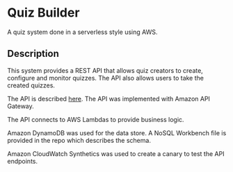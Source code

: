 # Quiz Builder

A quiz system done in a serverless style using AWS.

## Description

This system provides a REST API that allows quiz creators to create, configure and monitor quizzes. The API also allows users to take the created quizzes.

The API is described [here](API.md). The API was implemented with Amazon API Gateway.

The API connects to AWS Lambdas to provide business logic.

Amazon DynamoDB was used for the data store. A NoSQL Workbench file is provided in the repo which describes the schema.

Amazon CloudWatch Synthetics was used to create a canary to test the API endpoints.
